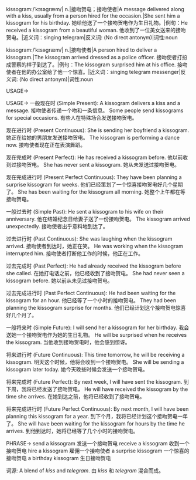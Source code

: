 kissogram:/ˈkɪsəɡræm/| n.|接吻贺电；接吻使者|A message delivered along with a kiss, usually from a person hired for the occasion.|She sent him a kissogram for his birthday. 她给他送了一个接吻贺电作为生日礼物。|例句：He received a kissogram from a beautiful woman. 他收到了一位美女送来的接吻贺电。|近义词：singing telegram|反义词: (No direct antonym)|词性:noun


kissogram:/ˈkɪsəɡræm/| n.|接吻使者|A person hired to deliver a kissogram.|The kissogram arrived dressed as a police officer. 接吻使者打扮成警察的样子到达了。|例句：The kissogram surprised him at his office. 接吻使者在他的办公室给了他一个惊喜。|近义词：singing telegram messenger|反义词: (No direct antonym)|词性:noun


USAGE->

USAGE->
一般现在时 (Simple Present):
A kissogram delivers a kiss and a message. 接吻使者传递一个吻和一条信息。
Some people send kissograms for special occasions. 有些人在特殊场合发送接吻贺电。

现在进行时 (Present Continuous):
She is sending her boyfriend a kissogram. 她正在给她的男朋友发送接吻贺电。
The kissogram is performing a dance now. 接吻使者现在正在表演舞蹈。

现在完成时 (Present Perfect):
He has received a kissogram before. 他以前收到过接吻贺电。
She has never sent a kissogram. 她从未发送过接吻贺电。

现在完成进行时 (Present Perfect Continuous):
They have been planning a surprise kissogram for weeks. 他们已经策划了一个惊喜接吻贺电好几个星期了。
She has been waiting for the kissogram all morning. 她整个上午都在等接吻贺电。

一般过去时 (Simple Past):
He sent a kissogram to his wife on their anniversary. 他在结婚纪念日给妻子送了一份接吻贺电。
The kissogram arrived unexpectedly. 接吻使者出乎意料地到达了。

过去进行时 (Past Continuous):
She was laughing when the kissogram arrived. 接吻使者到达时，她正在笑。
He was working when the kissogram interrupted him. 接吻使者打断他工作的时候，他正在工作。

过去完成时 (Past Perfect):
He had already received the kissogram before she called. 在她打电话之前，他已经收到了接吻贺电。
She had never seen a kissogram before. 她以前从未见过接吻贺电。

过去完成进行时 (Past Perfect Continuous):
He had been waiting for the kissogram for an hour. 他已经等了一个小时的接吻贺电。
They had been planning the kissogram surprise for months. 他们已经计划这个接吻贺电惊喜好几个月了。

一般将来时 (Simple Future):
I will send her a kissogram for her birthday. 我会送她一个接吻贺电作为她的生日礼物。
He will be surprised when he receives the kissogram. 当他收到接吻贺电时，他会感到惊讶。

将来进行时 (Future Continuous):
This time tomorrow, he will be receiving a kissogram. 明天这个时候，他将会收到一个接吻贺电。
She will be sending a kissogram later today. 她今天晚些时候会发送一个接吻贺电。

将来完成时 (Future Perfect):
By next week, I will have sent the kissogram. 到下周，我将已经发送了接吻贺电。
He will have received the kissogram by the time she arrives. 在她到达之前，他将已经收到了接吻贺电。

将来完成进行时 (Future Perfect Continuous):
By next month, I will have been planning this kissogram for a year. 到下个月，我将已经计划这个接吻贺电一年了。
She will have been waiting for the kissogram for hours by the time he arrives. 到他到达时，她将已经等了几个小时的接吻贺电。


PHRASE->
send a kissogram 发送一个接吻贺电
receive a kissogram 收到一个接吻贺电
hire a kissogram 雇佣一个接吻使者
a surprise kissogram 一个惊喜的接吻贺电
a birthday kissogram 生日接吻贺电


词源:  A blend of *kiss* and *telegram*.  由 *kiss* 和 *telegram* 混合而成。
